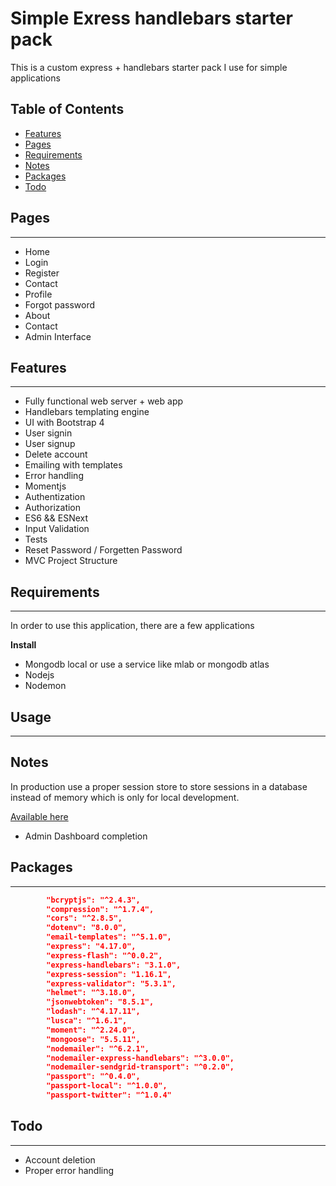 # Simple Exress handlebars starter pack

This is a custom express + handlebars starter pack I use for simple applications

## Table of Contents

- [Features](#features)
- [Pages](#features)
- [Requirements](#requirements)
- [Notes](#notes)
- [Packages](#packages)
- [Todo](#todo)

## Pages

---

- Home
- Login
- Register
- Contact
- Profile
- Forgot password
- About
- Contact
- Admin Interface

## Features

---

- Fully functional web server + web app
- Handlebars templating engine
- UI with Bootstrap 4
- User signin
- User signup
- Delete account
- Emailing with templates
- Error handling
- Momentjs
- Authentization
- Authorization
- ES6 && ESNext
- Input Validation
- Tests
- Reset Password / Forgetten Password
- MVC Project Structure

## Requirements

---

In order to use this application, there are a few applications

**Install**

- Mongodb local or use a service like mlab or mongodb atlas
- Nodejs
- Nodemon

## Usage

---

## Notes

In production use a proper session store to store sessions in a database instead of memory which is only for local development.

[Available here](https://github.com/expressjs/session/blob/master/README.md)

- Admin Dashboard completion

## Packages

---

```json
		"bcryptjs": "^2.4.3",
		"compression": "^1.7.4",
		"cors": "^2.8.5",
		"dotenv": "8.0.0",
		"email-templates": "^5.1.0",
		"express": "4.17.0",
		"express-flash": "^0.0.2",
		"express-handlebars": "3.1.0",
		"express-session": "1.16.1",
		"express-validator": "5.3.1",
		"helmet": "^3.18.0",
		"jsonwebtoken": "8.5.1",
		"lodash": "^4.17.11",
		"lusca": "^1.6.1",
		"moment": "^2.24.0",
		"mongoose": "5.5.11",
		"nodemailer": "^6.2.1",
		"nodemailer-express-handlebars": "^3.0.0",
		"nodemailer-sendgrid-transport": "^0.2.0",
		"passport": "^0.4.0",
		"passport-local": "^1.0.0",
		"passport-twitter": "^1.0.4"
```

## Todo

---

- Account deletion
- Proper error handling
